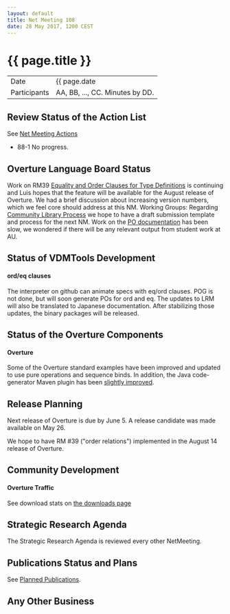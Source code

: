```yaml
---
layout: default
title: Net Meeting 108
date: 28 May 2017, 1200 CEST
---
```


<script src="http://code.jquery.com/jquery-1.11.1.min.js">
</script>
<script src="/javascripts/edit.js"></script>
<script>setEditButonNm();</script>

# {{ page.title }}

|||
|---|---|
| Date | {{ page.date | date: "%-d %B %Y, %R %Z"}} |
| Participants | AA, BB, ..., CC.  Minutes by DD. |


## Review Status of the Action List

See [Net Meeting Actions](https://github.com/overturetool/overturetool.github.io/issues?q=is%3Aopen+is%3Aissue+label%3A%22action+net-meeting%22)

* 88-1 No progress.


## Overture Language Board Status

Work on RM39 [Equality and Order Clauses for Type Definitions](https://github.com/overturetool/language/issues/39) is continuing and Luis hopes that the feature will be available for the August release of Overture. We had a brief discussion about increasing version numbers, which we feel core should address at this NM. Working Groups: Regarding [Community Library Process](https://github.com/overturetool/language/issues/41) we hope to have a draft submission template and process for the next NM. Work on the [PO documentation](https://github.com/overturetool/language/issues/33) has been slow, we wondered if there will be any relevant output from student work at AU.

## Status of VDMTools Development

#### ord/eq clauses

The interpreter on github can animate specs with eq/ord clauses.
POG is not done, but will soon generate POs for ord and eq.
The updates to LRM will also be translated to Japanese documentation.
After stabilizing those updates, the binary packages will be released.

##  Status of the Overture Components

#### Overture
 
Some of the Overture standard examples have been improved and updated to use pure operations and sequence binds. In addition, the Java code-generator Maven plugin has been [slightly improved](https://github.com/overturetool/overture/issues/627).


##  Release Planning

Next release of Overture is due by June 5. A release candidate was made available on May 26.

We hope to have RM #39 ("order relations") implemented in the August 14 release of Overture.

##  Community Development

#### Overture Traffic

See download stats on [the downloads page](http://overturetool.org/download/)


##  Strategic Research Agenda

The Strategic Research Agenda is reviewed every other NetMeeting.


##  Publications Status and Plans

See [Planned Publications](http://overturetool.org/publications/PlannedPublications.html).


##  Any Other Business

<div id="edit_page_div"></div>

